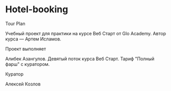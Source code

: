 # Hotel-booking

Tour Plan

Учебный проект для практики на курсе Веб Старт от Glo Academy. Автор курса — Артем Исламов.

Проект выполняет

Алибек Азангулов. Девятый поток курса Веб Старт. Тариф "Полный фарш" с куратором.

Куратор

Алексей Козлов
